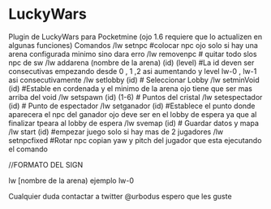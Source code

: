 # LuckyWars
Plugin de LuckyWars para Pocketmine (ojo 1.6 requiere que lo actualizen en algunas funciones)
 Comandos
 /lw setnpc  #colocar npc ojo solo si hay una arena configurada minimo sino dara erro
 /lw removenpc # quitar todo slos npc de sw
 /lw addarena (nombre de la arena) (id) (level) #La id deven ser consecutivas empezando desde 0 , 1 ,2 asi aumentando y level lw-0 , lw-1 asi consecutivamente
 /lw setlobby (id) # Seleccionar Lobby
 /lw setminVoid (id) #Estable en cordenada y el minimo de la arena ojo tiene que ser mas arriba del void
 /lw setspawn (id) (1-6) # Puntos del cristal
 /lw setespectador (id) # Punto de espectador
 /lw setganador (id) #Establece el punto donde aparecera el npc del ganador ojo deve ser en el lobby de espera ya que al finalizar tpeara al lobby de espera
 /lw svemap (id) # Guardar datos y mapa
 /lw start (id) #empezar juego solo si hay mas de 2 jugadores
 /lw setnpcfixed #Rotar npc copian yaw y pitch del jugador que esta ejecutando el comando
 
 
 
 //FORMATO DEL SIGN
 
 lw
 [nombre de la arena) ejemplo lw-0
 
 
 
 Cualquier duda contactar a twitter @urbodus espero que les guste
 
